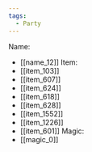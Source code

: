 ```yaml
---
tags:
  - Party
---
```

Name:
- [[name_12]]
Item:
- [[item_103]]
- [[item_607]]
- [[item_624]]
- [[item_618]]
- [[item_628]]
- [[item_1552]]
- [[item_1226]]
- [[item_601]]
Magic:
- [[magic_0]]
